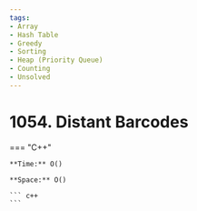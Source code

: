 ```yaml
---
tags:
- Array
- Hash Table
- Greedy
- Sorting
- Heap (Priority Queue)
- Counting
- Unsolved
---
```



# 1054. Distant Barcodes

=== "C++"

    **Time:** O()

    **Space:** O()

    ``` c++
    ```